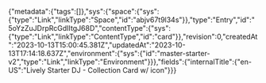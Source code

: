 {"metadata":{"tags":[]},"sys":{"space":{"sys":{"type":"Link","linkType":"Space","id":"abjv67t9l34s"}},"type":"Entry","id":"5oYzZuJDrpRcGdIItgJ68D","contentType":{"sys":{"type":"Link","linkType":"ContentType","id":"card"}},"revision":0,"createdAt":"2023-10-13T15:00:45.381Z","updatedAt":"2023-10-13T17:14:18.637Z","environment":{"sys":{"id":"master-starter-v2","type":"Link","linkType":"Environment"}}},"fields":{"internalTitle":{"en-US":"Lively Starter DJ - Collection Card w/ icon"}}}